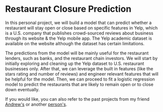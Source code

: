 # Restaurant Closure Prediction

In this personal project, we will build a model that can predict whether a restaurant will stay open or close based on specific features in Yelp, which is a U.S. company that publishes crowd-sourced reviews about business through its website & the Yelp mobile app. The Yelp academic dataset is available on the website although the dataset has certain limitations. 

The predictions from the model will be mainly useful for the restaurant lenders, such as banks, and the restaurant chain investors. We will start by initially exploring and cleaning up the Yelp dataset to U.S. restaurant businesses only. After that, we can leverage the built in features (like the stars rating and number of reviews) and engineer relevant features that will be helpful for the model. Then, we can proceed to fit a logistic regression model to predict the restaurants that are likely to remain open or to close down eventually.

If you would like, you can also refer to the past projects from my friend [Andrew's](https://www.ocf.berkeley.edu/~asai/resume/dsgo.pdf) or another [person's](https://github.com/alifier/Restaurant_success_model).
